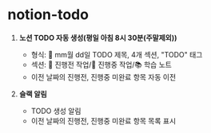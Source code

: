 # notion-todo

1. **노션 TODO 자동 생성(평일 아침 8시 30분(주말제외))**

   - 형식: 📅 mm월 dd일 TODO 제목, 4개 섹션, "TODO" 태그
   - 섹션: 🚀 진행전 작업/📝 진행중 작업/📚 학습 노트
   - 이전 날짜의 진행전, 진행중 미완료 항목 자동 이전

2. **슬랙 알림**
   - TODO 생성 알림
   - 이전 날짜의 진행전, 진행중 미완료 항목 목록 표시
